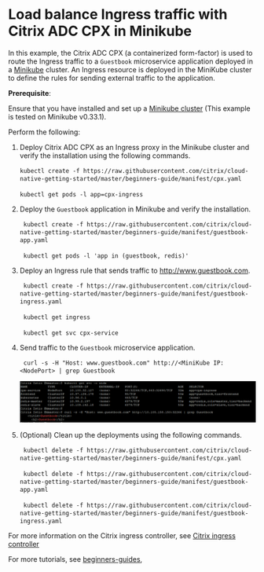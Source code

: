 # Load balance Ingress traffic with Citrix ADC CPX in Minikube

In this example, the Citrix ADC CPX (a containerized form-factor) is used to route the Ingress traffic to a `Guestbook` microservice application deployed in a [Minikube](https://kubernetes.io/docs/setup/learning-environment/minikube/) cluster.
 An Ingress resource is deployed in the MiniKube cluster to define the rules for sending external traffic to the application.

**Prerequisite**:

  Ensure that you have installed and set up a [Minikube cluster](https://kubernetes.io/docs/tasks/tools/install-minikube/) (This example is tested on Minikube v0.33.1).

Perform the following: 

1. Deploy Citrix ADC CPX as an Ingress proxy in the Minikube cluster and verify the installation using the following commands.


       kubectl create -f https://raw.githubusercontent.com/citrix/cloud-native-getting-started/master/beginners-guide/manifest/cpx.yaml
        
       kubectl get pods -l app=cpx-ingress


2. Deploy the `Guestbook` application in Minikube and verify the installation.


        kubectl create -f https://raw.githubusercontent.com/citrix/cloud-native-getting-started/master/beginners-guide/manifest/guestbook-app.yaml

        kubectl get pods -l 'app in (guestbook, redis)'


3. Deploy an Ingress rule that sends traffic to http://www.guestbook.com.


        kubectl create -f https://raw.githubusercontent.com/citrix/cloud-native-getting-started/master/beginners-guide/manifest/guestbook-ingress.yaml

        kubectl get ingress

        kubectl get svc cpx-service


4. Send traffic to the `Guestbook` microservice application.

        curl -s -H "Host: www.guestbook.com" http://<MiniKube IP:<NodePort> | grep Guestbook



    ![guestbook-minikube-output](images/guestbook-minikube-output.PNG)


5. (Optional) Clean up the deployments using the following commands.


        kubectl delete -f https://raw.githubusercontent.com/citrix/cloud-native-getting-started/master/beginners-guide/manifest/cpx.yaml

        kubectl delete -f https://raw.githubusercontent.com/citrix/cloud-native-getting-started/master/beginners-guide/manifest/guestbook-app.yaml

        kubectl delete -f https://raw.githubusercontent.com/citrix/cloud-native-getting-started/master/beginners-guide/manifest/guestbook-ingress.yaml


For more information on the Citrix ingress controller, see [Citrix ingress controller](https://github.com/citrix/citrix-k8s-ingress-controller)

For more tutorials, see [beginners-guides](https://github.com\/citrix/cloud-native-getting-started/tree/master/beginners-guide),